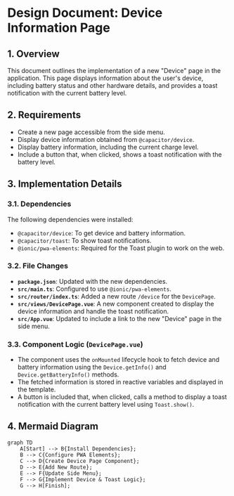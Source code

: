 # Design Document: Device Information Page

## 1. Overview

This document outlines the implementation of a new "Device" page in the application. This page displays information about the user's device, including battery status and other hardware details, and provides a toast notification with the current battery level.

## 2. Requirements

*   Create a new page accessible from the side menu.
*   Display device information obtained from `@capacitor/device`.
*   Display battery information, including the current charge level.
*   Include a button that, when clicked, shows a toast notification with the battery level.

## 3. Implementation Details

### 3.1. Dependencies

The following dependencies were installed:
*   `@capacitor/device`: To get device and battery information.
*   `@capacitor/toast`: To show toast notifications.
*   `@ionic/pwa-elements`: Required for the Toast plugin to work on the web.

### 3.2. File Changes

*   **`package.json`**: Updated with the new dependencies.
*   **`src/main.ts`**: Configured to use `@ionic/pwa-elements`.
*   **`src/router/index.ts`**: Added a new route `/device` for the `DevicePage`.
*   **`src/views/DevicePage.vue`**: A new component created to display the device information and handle the toast notification.
*   **`src/App.vue`**: Updated to include a link to the new "Device" page in the side menu.

### 3.3. Component Logic (`DevicePage.vue`)

*   The component uses the `onMounted` lifecycle hook to fetch device and battery information using the `Device.getInfo()` and `Device.getBatteryInfo()` methods.
*   The fetched information is stored in reactive variables and displayed in the template.
*   A button is included that, when clicked, calls a method to display a toast notification with the current battery level using `Toast.show()`.

## 4. Mermaid Diagram

```mermaid
graph TD
    A[Start] --> B{Install Dependencies};
    B --> C{Configure PWA Elements};
    C --> D{Create Device Page Component};
    D --> E{Add New Route};
    E --> F{Update Side Menu};
    F --> G{Implement Device & Toast Logic};
    G --> H[Finish];
